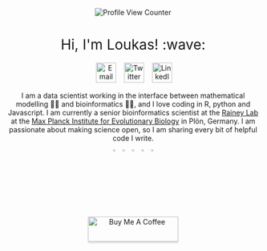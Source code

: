 <p align="center"> 
  <img src="https://komarev.com/ghpvc/?username=loukesio&label=Profile+Views&color=ffcc00&style=for-the-badge" alt="Profile View Counter" /> 
</p>

<h1 style="font-weight:normal" align="center">
  &nbsp;Hi, I'm Loukas! :wave:&nbsp;
</h1>

<div align="center">

&nbsp;&nbsp;&nbsp;
<a href="mailto:theodosiou@evolbio.mpg.de"><img border="0" alt="Email" src="https://assets.dryicons.com/uploads/icon/svg/8007/c804652c-fae4-43d7-b539-187d6a408254.svg" width="40" height="40"></a>&nbsp;&nbsp;&nbsp;
<a href="https://twitter.com/loukesio"><img border="0" alt="Twitter" src="https://assets.dryicons.com/uploads/icon/svg/8385/c23f7ffc-ca8d-4246-8978-ce9f6d5bcc99.svg" width="40" height="40"></a>&nbsp;&nbsp;&nbsp;
<a href="https://www.linkedin.com/in/loukas-theodosiou-a690ab91/"><img border="0" alt="LinkedIn" src="https://assets.dryicons.com/uploads/icon/svg/8337/a347cd89-1662-4421-be90-58e5e8004eae.svg" width="40" height="40"></a>&nbsp;&nbsp;&nbsp;

I am a data scientist working in the interface between mathematical modelling :man_scientist: and bioinformatics :man_technologist:, and I love coding in R, python and Javascript. I am currently a senior bioinformatics scientist at the [Rainey Lab](http://micropop.evolbio.mpg.de/) at the [Max Planck Institute for Evolutionary Biology](https://www.evolbio.mpg.de/2169/en) in Plön, Germany. I am passionate about making science open, so I am sharing every bit of helpful code I write.

<img align="center" width="3%" src="https://cdn.jsdelivr.net/gh/devicons/devicon/icons/r/r-original.svg" />
<img align="center" width="3%" src="https://cdn.jsdelivr.net/gh/devicons/devicon/icons/rstudio/rstudio-original.svg" />
<img align="center" width="3%" src="https://cdn.jsdelivr.net/gh/devicons/devicon/icons/python/python-original-wordmark.svg" />
<img align="center" width="3%" src="https://cdn.jsdelivr.net/gh/devicons/devicon/icons/d3js/d3js-original.svg" />
<img align="center" width="3%" src="https://cdn.jsdelivr.net/gh/devicons/devicon/icons/bash/bash-original.svg" />




<div align="center">
  <br>
  <a href="https://www.buymeacoffee.com/Loukas" target="_blank"><img src="https://www.buymeacoffee.com/assets/img/guidelines/download-assets-sm-1.svg" alt="Buy Me A Coffee" style="height: 50px !important;width: 180px !important;box-shadow: 0px 3px 2px 0px rgba(190, 190, 190, 0.5) !important;-webkit-box-shadow: 0px 3px 2px 0px rgba(190, 190, 190, 0.5) !important;" ></a>
  <br><br>
  </div>
</h1>


<!--

![R](https://img.shields.io/badge/r-%23276DC3.svg?style=for-the-badge&logo=r&logoColor=white)
![Python](https://img.shields.io/badge/python-3670A0?style=for-the-badge&logo=python&logoColor=ffdd54)
![JavaScript](https://img.shields.io/badge/javascript-%23323330.svg?style=for-the-badge&logo=javascript&logoColor=%23F7DF1E)
![Markdown](https://img.shields.io/badge/markdown-%23000000.svg?style=for-the-badge&logo=markdown&logoColor=white)
![Shell Script](https://img.shields.io/badge/shell_script-%23121011.svg?style=for-the-badge&logo=gnu-bash&logoColor=white)
![GitHub](https://img.shields.io/badge/github-%23121011.svg?style=for-the-badge&logo=github&logoColor=white)
![GitLab](https://img.shields.io/badge/gitlab-%23181717.svg?style=for-the-badge&logo=gitlab&logoColor=white)

![Affinity Designer](https://img.shields.io/badge/affinity%20desginer-%231B72BE.svg?style=for-the-badge&logo=affinity-designer&logoColor=white)

<img align="center" width="47%" src="https://github-readme-stats.vercel.app/api/top-langs/?username=loukesio&layout=compact" />
<img align="center" width="47%" src="https://github-readme-stats.vercel.app/api?username=loukesio&show_icons=true&theme=light&line_height=27" alt="Loukas's github stats"/>


[![Top Langs](https://github-readme-stats.vercel.app/api/top-langs/?username=loukesio&layout=compact)](https://github.com/loukesio/github-readme-stats)

 <details>
 <summary>:sauropod:  Most Used Languages </summary>
<img align="center" src="https://github-readme-stats.vercel.app/api/top-langs/?username=loukesio&theme=light&hide_langs_below=1" />
  </details>


<details>
<summary>:t-rex: GitHub Stats</summary>
 <img align="center" src="https://github-readme-stats.vercel.app/api?username=loukesio&show_icons=true&theme=light&line_height=27" alt="Loukas's github stats"/>
  </details>




<!--
**loukesio/loukesio** is a ✨ _special_ ✨ repository because its `README.md` (this file) appears on your GitHub profile.

Here are some ideas to get you started:

- 🔭 I’m currently working on ...
- 🌱 I’m currently learning ...
- 👯 I’m looking to collaborate on ...
- 🤔 I’m looking for help with ...
- 💬 Ask me about ...
- 📫 How to reach me: ...
- 😄 Pronouns: ...
- ⚡ Fun fact: ...
-->
